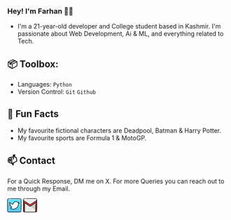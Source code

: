 ### Hey! I'm Farhan 👋🏼

- I'm a 21-year-old developer and College student based in Kashmir. I'm passionate about Web Development, Ai & ML, and everything related to Tech.

## 📦 Toolbox:

- Languages:
  `Python`
- Version Control:
  `Git` `Github`

## 👀 Fun Facts

- My favourite fictional characters are Deadpool, Batman & Harry Potter.
- My favourite sports are Formula 1 & MotoGP.

## 📫 Contact

For a Quick Response, DM me on X. For more Queries you can reach out to me through my Email.

[![Twitter/X](images/twitter.png)](https://twitter.com/fxrrhxn "Twitter/X Profile")
[![Email](images/gmail.png)](mailto:fxrrhxn@gmail.com "Email")
